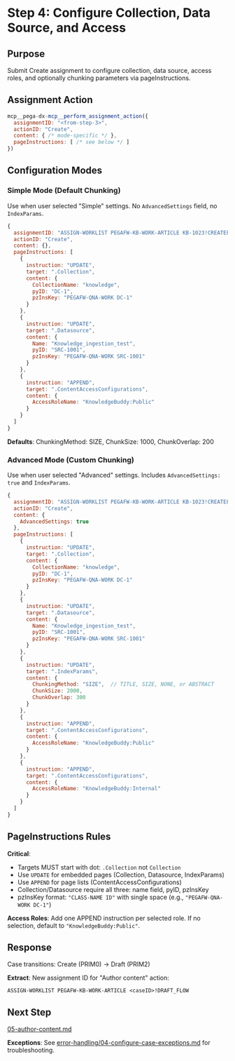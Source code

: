 # Step 4: Configure Collection, Data Source, and Access

## Purpose

Submit Create assignment to configure collection, data source, access roles, and optionally chunking parameters via pageInstructions.

## Assignment Action

```javascript
mcp__pega-dx-mcp__perform_assignment_action({
  assignmentID: "<from-step-3>",
  actionID: "Create",
  content: { /* mode-specific */ },
  pageInstructions: [ /* see below */ ]
})
```

## Configuration Modes

### Simple Mode (Default Chunking)

Use when user selected "Simple" settings. No `AdvancedSettings` field, no `IndexParams`.

```javascript
{
  assignmentID: "ASSIGN-WORKLIST PEGAFW-KB-WORK-ARTICLE KB-1023!CREATEFORM_DEFAULT",
  actionID: "Create",
  content: {},
  pageInstructions: [
    {
      instruction: "UPDATE",
      target: ".Collection",
      content: {
        CollectionName: "knowledge",
        pyID: "DC-1",
        pzInsKey: "PEGAFW-QNA-WORK DC-1"
      }
    },
    {
      instruction: "UPDATE",
      target: ".Datasource",
      content: {
        Name: "Knowledge_ingestion_test",
        pyID: "SRC-1001",
        pzInsKey: "PEGAFW-QNA-WORK SRC-1001"
      }
    },
    {
      instruction: "APPEND",
      target: ".ContentAccessConfigurations",
      content: {
        AccessRoleName: "KnowledgeBuddy:Public"
      }
    }
  ]
}
```

**Defaults**: ChunkingMethod: SIZE, ChunkSize: 1000, ChunkOverlap: 200

### Advanced Mode (Custom Chunking)

Use when user selected "Advanced" settings. Includes `AdvancedSettings: true` and `IndexParams`.

```javascript
{
  assignmentID: "ASSIGN-WORKLIST PEGAFW-KB-WORK-ARTICLE KB-1023!CREATEFORM_DEFAULT",
  actionID: "Create",
  content: {
    AdvancedSettings: true
  },
  pageInstructions: [
    {
      instruction: "UPDATE",
      target: ".Collection",
      content: {
        CollectionName: "knowledge",
        pyID: "DC-1",
        pzInsKey: "PEGAFW-QNA-WORK DC-1"
      }
    },
    {
      instruction: "UPDATE",
      target: ".Datasource",
      content: {
        Name: "Knowledge_ingestion_test",
        pyID: "SRC-1001",
        pzInsKey: "PEGAFW-QNA-WORK SRC-1001"
      }
    },
    {
      instruction: "UPDATE",
      target: ".IndexParams",
      content: {
        ChunkingMethod: "SIZE",  // TITLE, SIZE, NONE, or ABSTRACT
        ChunkSize: 2000,
        ChunkOverlap: 300
      }
    },
    {
      instruction: "APPEND",
      target: ".ContentAccessConfigurations",
      content: {
        AccessRoleName: "KnowledgeBuddy:Public"
      }
    },
    {
      instruction: "APPEND",
      target: ".ContentAccessConfigurations",
      content: {
        AccessRoleName: "KnowledgeBuddy:Internal"
      }
    }
  ]
}
```

## PageInstructions Rules

**Critical**:
- Targets MUST start with dot: `.Collection` not `Collection`
- Use `UPDATE` for embedded pages (Collection, Datasource, IndexParams)
- Use `APPEND` for page lists (ContentAccessConfigurations)
- Collection/Datasource require all three: name field, pyID, pzInsKey
- pzInsKey format: `"CLASS-NAME ID"` with single space (e.g., `"PEGAFW-QNA-WORK DC-1"`)

**Access Roles**: Add one APPEND instruction per selected role. If no selection, default to `"KnowledgeBuddy:Public"`.

## Response

Case transitions: Create (PRIM0) → Draft (PRIM2)

**Extract**: New assignment ID for "Author content" action:
```
ASSIGN-WORKLIST PEGAFW-KB-WORK-ARTICLE <caseID>!DRAFT_FLOW
```

## Next Step

[05-author-content.md](05-author-content.md)

**Exceptions**: See [error-handling/04-configure-case-exceptions.md](error-handling/04-configure-case-exceptions.md) for troubleshooting.
